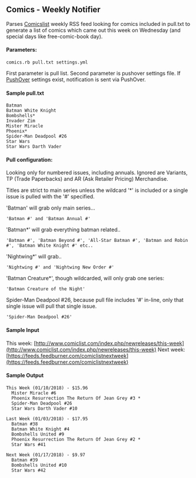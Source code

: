 ## Comics - Weekly Notifier

Parses [Comicslist](http://www.comiclist.com/index.php) weekly RSS feed looking for comics included in pull.txt to generate a list of comics which came out this week on Wednesday (and special days like free-comic-book day). 

#### Parameters:
```
comics.rb pull.txt settings.yml 
```
First parameter is pull list. Second parameter is pushover settings file. If [PushOver](https://pushover.net/) settings exist, notification is sent via PushOver.
#### Sample pull.txt
```
Batman
Batman White Knight
Bombshells*
Invader Zim
Mister Miracle
Phoenix*
Spider-Man Deadpool #26
Star Wars
Star Wars Darth Vader
```
#### Pull configuration:
Looking only for numbered issues, including annuals. Ignored are Variants, TP (Trade Paperbacks) and AR (Ask Retailer Pricing) Merchandise. 

Titles are strict to main series unless the wildcard '*' is included or a single issue is pulled with the '#' specified.

'Batman' will grab only main series...
```
'Batman #' and 'Batman Annual #'
```
 'Batman*' will grab everything batman related..
```
'Batman #', 'Batman Beyond #', 'All-Star Batman #', 'Batman and Robin #', 'Batman White Knight #' etc..
```
'Nightwing*' will grab..
```
'Nightwing #' and 'Nightwing New Order #'
```
'Batman Creature*', though wildcarded, will only grab one series:
```
'Batman Creature of the Night'
```
Spider-Man Deadpool #26, because pull file includes '#' in-line, only that single issue will pull that single issue.
```
'Spider-Man Deadpool #26'
```
    
#### Sample Input
This week: [http://www.comiclist.com/index.php/newreleases/this-week](http://www.comiclist.com/index.php/newreleases/this-week)
Next week: [https://feeds.feedburner.com/comiclistnextweek](https://feeds.feedburner.com/comiclistnextweek)
#### Sample Output
```
This Week (01/10/2018) - $15.96
  Mister Miracle #6
  Phoenix Resurrection The Return Of Jean Grey #3 *
  Spider-Man Deadpool #26
  Star Wars Darth Vader #10

Last Week (01/03/2018) - $17.95
  Batman #38
  Batman White Knight #4
  Bombshells United #9
  Phoenix Resurrection The Return Of Jean Grey #2 *
  Star Wars #41

Next Week (01/17/2018) - $9.97
  Batman #39
  Bombshells United #10
  Star Wars #42
```
